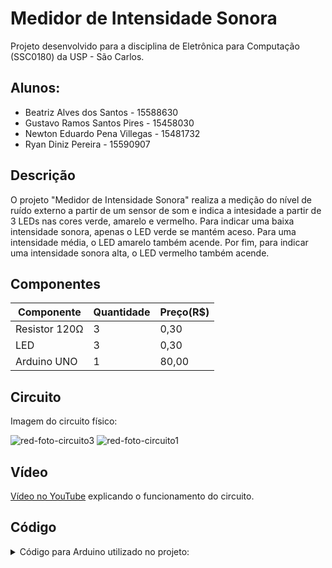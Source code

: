 # Medidor de Intensidade Sonora
Projeto desenvolvido para a disciplina de Eletrônica para Computação (SSC0180) da USP - São Carlos.
## Alunos:
* Beatriz Alves dos Santos - 15588630
* Gustavo Ramos Santos Pires - 15458030
* Newton Eduardo Pena Villegas - 15481732
* Ryan Diniz Pereira - 15590907
## Descrição
O projeto "Medidor de Intensidade Sonora" realiza a medição do nível de ruído externo a partir de um sensor de som e indica a intesidade a partir de 3 LEDs nas cores verde, amarelo e vermelho. Para indicar uma baixa intensidade sonora, apenas o LED verde se mantém aceso. Para uma intensidade média, o LED amarelo também acende. Por fim, para indicar uma intensidade sonora alta, o LED vermelho também acende.
## Componentes
|Componente|Quantidade|Preço(R$)|
|---|---|---|
|Resistor 120Ω|3|0,30|
|LED|3|0,30|
|Arduino UNO|1|80,00|
## Circuito
Imagem do circuito físico:

![red-foto-circuito3](https://github.com/ASBeatriz/medidor-de-intensidade-sonora/assets/98134629/47117545-e644-4d39-ae7e-dd34f8c9a523)
![red-foto-circuito1](https://github.com/ASBeatriz/medidor-de-intensidade-sonora/assets/98134629/c4f08302-d541-4274-9abd-9e1f3cecdc4f)
## Vídeo
[Vídeo no YouTube](https://youtu.be/lC4U-7NyWsI) explicando o funcionamento do circuito.
## Código
<details>
<summary>Código para Arduino utilizado no projeto:</summary>
  
```

/*
 * Projeto Medidor de Intensidade Sonora
 * Desenvolvido para a disciplina de Eletrônica para Computação - USP São Carlos
 * Baseado no site Arduino & Cia: https://www.arduinoecia.com.br/sensor-de-som-ky-038-microfone-arduino/
 */

//Define os pinos
int pinoled_ver = 3;
int pinoled_ama = 4;
int pinoled_verm = 5;
int pino_analogico = A5;

int valor_A0 = 0;

void setup()
{
  Serial.begin(9600);
  //Inicializa os pinos
  pinMode(pinoled_ver, OUTPUT);
  pinMode(pinoled_ama, OUTPUT);
  pinMode(pinoled_verm, OUTPUT);
  pinMode(pino_analogico, INPUT);
}
void loop()
{
  valor_A0 = analogRead(pino_analogico);
  
  //Imprime o valor captado pelo sensor
  Serial.print("Saida A0: ");
  Serial.print(valor_A0);

  //Intesidade baixa
  if (valor_A0 > 20 && valor_A0 < 40)
  {
    //Apenas LED vermelho ligado
    digitalWrite(pinoled_ver, HIGH);
    digitalWrite(pinoled_ama, LOW);
    digitalWrite(pinoled_verm, LOW);
  }
  //Intensidade média
  if (valor_A0 > 40 && valor_A0 < 80)
  {
    //LEDs verde e amarelo ligados
    digitalWrite(pinoled_ver, HIGH);
    digitalWrite(pinoled_ama, HIGH);
    digitalWrite(pinoled_verm, LOW);
  }
  //Intensidade alta
  if (valor_A0 > 80)
  {
    //LEDs verde, amarelo e vermelho ligados
    digitalWrite(pinoled_ver, HIGH);
    digitalWrite(pinoled_ama, HIGH);
    digitalWrite(pinoled_verm, HIGH);
  }
  delay(50);

  //Apaga todos os LEDs
  digitalWrite(pinoled_ver, LOW);
  digitalWrite(pinoled_ama, LOW);
  digitalWrite(pinoled_verm, LOW);
}

```

</details>
